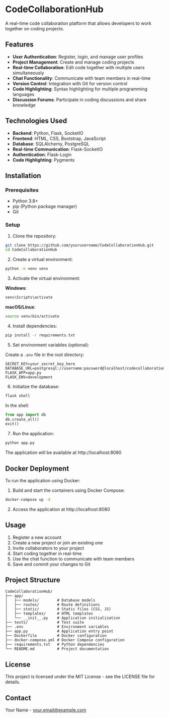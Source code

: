 # CodeCollaborationHub

A real-time code collaboration platform that allows developers to work together on coding projects.

## Features

- **User Authentication**: Register, login, and manage user profiles
- **Project Management**: Create and manage coding projects
- **Real-time Collaboration**: Edit code together with multiple users simultaneously
- **Chat Functionality**: Communicate with team members in real-time
- **Version Control**: Integration with Git for version control
- **Code Highlighting**: Syntax highlighting for multiple programming languages
- **Discussion Forums**: Participate in coding discussions and share knowledge

## Technologies Used

- **Backend**: Python, Flask, SocketIO
- **Frontend**: HTML, CSS, Bootstrap, JavaScript
- **Database**: SQLAlchemy, PostgreSQL
- **Real-time Communication**: Flask-SocketIO
- **Authentication**: Flask-Login
- **Code Highlighting**: Pygments

## Installation

### Prerequisites

- Python 3.8+
- pip (Python package manager)
- Git

### Setup

1. Clone the repository:

```bash
git clone https://github.com/yourusername/CodeCollaborationHub.git
cd CodeCollaborationHub
```

2. Create a virtual environment:

```bash
python -m venv venv
```

3. Activate the virtual environment:

**Windows**:
```bash
venv\Scripts\activate
```

**macOS/Linux**:
```bash
source venv/bin/activate
```

4. Install dependencies:

```bash
pip install -r requirements.txt
```

5. Set environment variables (optional):

Create a `.env` file in the root directory:

```
SECRET_KEY=your_secret_key_here
DATABASE_URL=postgresql://username:password@localhost/codecollaborationhub
FLASK_APP=app.py
FLASK_ENV=development
```

6. Initialize the database:

```bash
flask shell
```

In the shell:
```python
from app import db
db.create_all()
exit()
```

7. Run the application:

```bash
python app.py
```

The application will be available at http://localhost:8080

## Docker Deployment

To run the application using Docker:

1. Build and start the containers using Docker Compose:

```bash
docker-compose up -d
```

2. Access the application at http://localhost:8080

## Usage

1. Register a new account
2. Create a new project or join an existing one
3. Invite collaborators to your project
4. Start coding together in real-time
5. Use the chat function to communicate with team members
6. Save and commit your changes to Git

## Project Structure

```
CodeCollaborationHub/
├── app/
│   ├── models/        # Database models
│   ├── routes/        # Route definitions
│   ├── static/        # Static files (CSS, JS)
│   ├── templates/     # HTML templates
│   └── __init__.py    # Application initialization
├── tests/             # Test suite
├── .env               # Environment variables
├── app.py             # Application entry point
├── Dockerfile         # Docker configuration
├── docker-compose.yml # Docker Compose configuration
├── requirements.txt   # Python dependencies
└── README.md          # Project documentation
```

## License

This project is licensed under the MIT License - see the LICENSE file for details.

## Contact

Your Name - your.email@example.com 